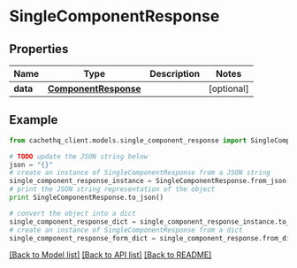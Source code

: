 # SingleComponentResponse


## Properties
Name | Type | Description | Notes
------------ | ------------- | ------------- | -------------
**data** | [**ComponentResponse**](ComponentResponse.md) |  | [optional] 

## Example

```python
from cachethq_client.models.single_component_response import SingleComponentResponse

# TODO update the JSON string below
json = "{}"
# create an instance of SingleComponentResponse from a JSON string
single_component_response_instance = SingleComponentResponse.from_json(json)
# print the JSON string representation of the object
print SingleComponentResponse.to_json()

# convert the object into a dict
single_component_response_dict = single_component_response_instance.to_dict()
# create an instance of SingleComponentResponse from a dict
single_component_response_form_dict = single_component_response.from_dict(single_component_response_dict)
```
[[Back to Model list]](../README.md#documentation-for-models) [[Back to API list]](../README.md#documentation-for-api-endpoints) [[Back to README]](../README.md)


